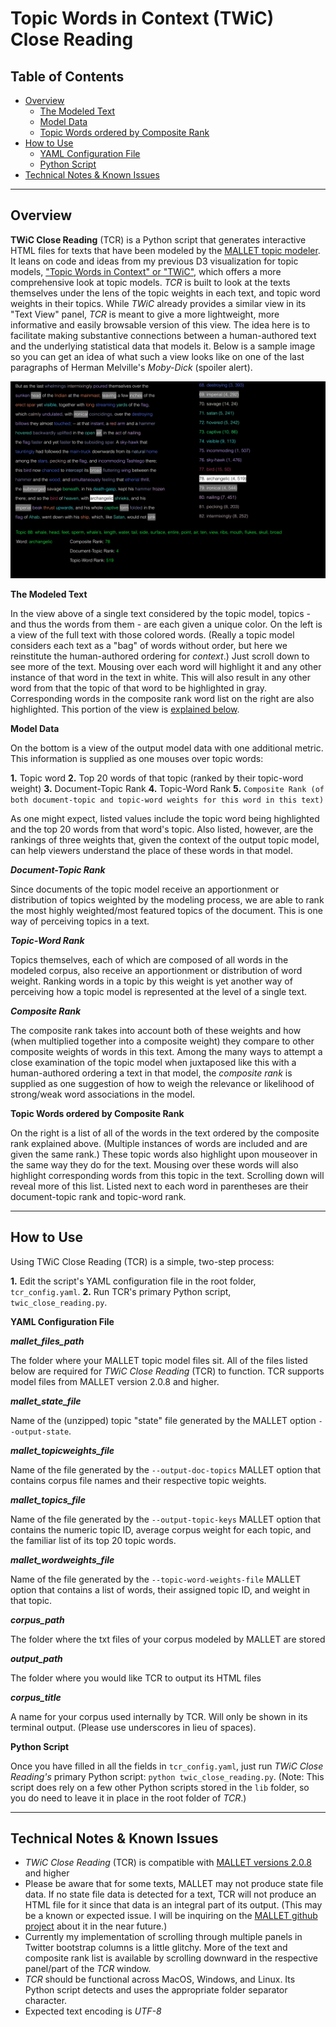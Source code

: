 
# Topic Words in Context (TWiC) Close Reading

## Table of Contents


* [Overview](#overview)
  * [The Modeled Text](#modeled_text)
  * [Model Data](#model_data)
  * [Topic Words ordered by Composite Rank](#topicwords_orderedby_comprank)  
* [How to Use](#how_to_use)
  * [YAML Configuration File](#yaml_config_file)
  * [Python Script](#python_script)
* [Technical Notes & Known Issues](#known_issues)

---

<a name="overview">

</a>

## Overview

  **TWiC Close Reading** (TCR) is a Python script that generates interactive HTML files for texts that have been modeled by the [MALLET topic modeler](http://mallet.cs.umass.edu/). It leans on code and ideas from my previous D3 visualization for topic models, ["Topic Words in Context" or "TWiC"](https://github.com/jarmoza/twic), which offers a more comprehensive look at topic models. *TCR* is built to look at the texts themselves under the lens of the topic weights in each text, and topic word weights in their topics. While *TWiC* already provides a similar view in its "Text View" panel, *TCR* is meant to give a more lightweight, more informative and easily browsable version of this view. The idea here is to facilitate making substantive connections between a human-authored text and the underlying statistical data that models it. Below is a sample image so you can get an idea of what such a view looks like on one of the last paragraphs of Herman Melville's *Moby-Dick* (spoiler alert).

  ![TCR Example Image](images/tcr_example_image.png)

  <a name="modeled_text">

  </a>  

  **The Modeled Text**

  In the view above of a single text considered by the topic model, topics - and thus the words from them - are each given a unique color. On the left is a view of the full text with those colored words. (Really a topic model considers each text as a "bag" of words without order, but here we reinstitute the human-authored ordering for *context*.) Just scroll down to see more of the text. Mousing over each word will highlight it and any other instance of that word in the text in white. This will also result in any other word from that the topic of that word to be highlighted in gray. Corresponding words in the composite rank word list on the right are also highlighted. This portion of the view is [explained below](#topicwords_orderedby_comprank).

  <a name="model_data">

  </a>  

  **Model Data**

  On the bottom is a view of the output model data with one additional metric. This information is supplied as one mouses over topic words: 

  **1.** Topic word
  **2.** Top 20 words of that topic (ranked by their topic-word weight)
  **3.** Document-Topic Rank
  **4.** Topic-Word Rank
  **5.** `Composite Rank (of both document-topic and topic-word weights for this word in this text)`

  As one might expect, listed values include the topic word being highlighted and the top 20 words from that word's topic. Also listed, however, are the rankings of three weights that, given the context of the output topic model, can help viewers understand the place of these words in that model.

  **_Document-Topic Rank_**

  Since documents of the topic model receive an apportionment or distribution of topics weighted by the modeling process, we are able to rank the most highly weighted/most featured topics of the document. This is one way of perceiving topics in a text.

  **_Topic-Word Rank_**

  Topics themselves, each of which are composed of all words in the modeled corpus, also receive an apportionment or distribution of word weight. Ranking words in a topic by this weight is yet another way of perceiving how a topic model is represented at the level of a single text.

  **_Composite Rank_**

  The composite rank takes into account both of these weights and how (when multiplied together into a composite weight) they compare to other composite weights of words in this text. Among the many ways to attempt a close examination of the topic model when juxtaposed like this with a human-authored ordering a text in that model, the *composite rank* is supplied as one suggestion of how to weigh the relevance or likelihood of strong/weak word associations in the model.

  <a name="topicwords_orderedby_comprank">

  </a>  

  **Topic Words ordered by Composite Rank**

  On the right is a list of all of the words in the text ordered by the composite rank explained above. (Multiple instances of words are included and are given the same rank.) These topic words also highlight upon mouseover in the same way they do for the text. Mousing over these words will also highlight corresponding words from this topic in the text. Scrolling down will reveal more of this list. Listed next to each word in parentheses are their document-topic rank and topic-word rank.

---

<a name="how_to_use">

</a>

## How to Use

  Using TWiC Close Reading (TCR) is a simple, two-step process:

  **1.** Edit the script's YAML configuration file in the root folder, `tcr_config.yaml`.
  **2.** Run TCR's primary Python script, `twic_close_reading.py`. 

  <a name="yaml_config_file">

  </a>  

  **YAML Configuration File**

  **_mallet_files_path_**

  The folder where your MALLET topic model files sit. All of the files listed below are required for *TWiC Close Reading* (TCR) to function. TCR supports model files from MALLET version 2.0.8 and higher.

  **_mallet_state_file_**

  Name of the (unzipped) topic "state" file generated by the MALLET option `--output-state`.

  **_mallet_topicweights_file_**

  Name of the file generated by the `--output-doc-topics` MALLET option that contains corpus file names and their respective topic weights.

  **_mallet_topics_file_**

  Name of the file generated by the `--output-topic-keys` MALLET option that contains the numeric topic ID, average corpus weight for each topic, and the familiar list of its top 20 topic words.

  **_mallet_wordweights_file_**

  Name of the file generated by the `--topic-word-weights-file` MALLET option that contains a list of words, their assigned topic ID, and weight in that topic.

  **_corpus_path_**

  The folder where the txt files of your corpus modeled by MALLET are stored

  **_output_path_**

  The folder where you would like TCR to output its HTML files

  **_corpus_title_**

  A name for your corpus used internally by TCR. Will only be shown in its terminal output. (Please use underscores in lieu of spaces).

  <a name="python_script">

  </a>  

  **Python Script**

  Once you have filled in all the fields in `tcr_config.yaml`, just run *TWiC Close Reading's* primary Python script: `python twic_close_reading.py`. (Note: This script does rely on a few other Python scripts stored in the `lib` folder, so you do need to leave it in place in the root folder of *TCR*.)

---

<a name="known_issues">

</a>

## Technical Notes & Known Issues

  * *TWiC Close Reading* (TCR) is compatible with [MALLET versions 2.0.8](http://mallet.cs.umass.edu/download.php) and higher
  * Please be aware that for some texts, MALLET may not produce state file data. If no state file data is detected for a text, TCR will not produce an HTML file for it since that data is an integral part of its output. (This may be a known or expected issue. I will be inquiring on the [MALLET github project](https://github.com/mimno/Mallet) about it in the near future.)
  * Currently my implementation of scrolling through multiple panels in Twitter bootstrap columns is a little glitchy. More of the text and composite rank list is available by scrolling downward in the respective panel/part of the *TCR* window.
  * *TCR* should be functional across MacOS, Windows, and Linux. Its Python script detects and uses the appropriate folder separator character.
  * Expected text encoding is *UTF-8*